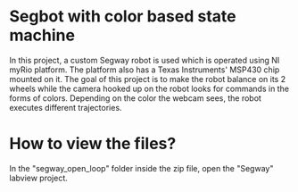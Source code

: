# Segbot with color based state machine
In this project, a custom Segway robot is used which is operated using NI myRio platform. The platform also has a Texas Instruments' MSP430 chip mounted on it. The goal of this project is to make the robot balance on its 2 wheels while the camera hooked up on the robot looks for commands in the forms of colors. Depending on the color the webcam sees, the robot executes different trajectories.

# How to view the files?
In the "segway_open_loop" folder inside the zip file, open the "Segway" labview project.
